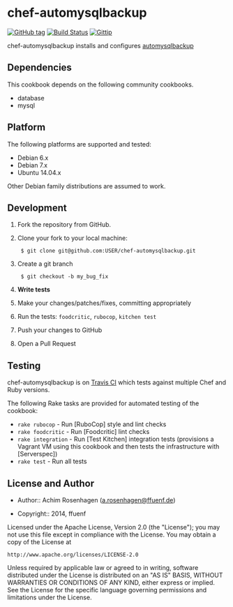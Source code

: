 chef-automysqlbackup
====================
[![GitHub tag](http://img.shields.io/github/tag/ffuenf/chef-automysqlbackup.svg)][tag]
[![Build Status](http://img.shields.io/travis/ffuenf/chef-automysqlbackup.svg)][travis]
[![Gittip](http://img.shields.io/gittip/arosenhagen.svg)][gittip]

[tag]: https://github.com/ffuenf/chef-automysqlbackup/tags
[travis]: https://travis-ci.org/ffuenf/chef-automysqlbackup
[gittip]: https://www.gittip.com/arosenhagen


chef-automysqlbackup installs and configures [automysqlbackup](http://sourceforge.net/projects/automysqlbackup/)

Dependencies
------------

This cookbook depends on the following community cookbooks.

* database
* mysql

Platform
--------

The following platforms are supported and tested:

* Debian 6.x
* Debian 7.x
* Ubuntu 14.04.x

Other Debian family distributions are assumed to work.

Development
-----------
1. Fork the repository from GitHub.
2. Clone your fork to your local machine:

        $ git clone git@github.com:USER/chef-automysqlbackup.git

3. Create a git branch

        $ git checkout -b my_bug_fix

4. **Write tests**
5. Make your changes/patches/fixes, committing appropriately
6. Run the tests: `foodcritic`, `rubocop`, `kitchen test`
7. Push your changes to GitHub
8. Open a Pull Request

Testing
-------

chef-automysqlbackup is on [Travis CI](http://travis-ci.org/ffuenf/chef-automysqlbackup) which tests against multiple Chef and Ruby versions.

The following Rake tasks are provided for automated testing of the cookbook:

* `rake rubocop` - Run [RuboCop] style and lint checks
* `rake foodcritic` - Run [Foodcritic] lint checks
* `rake integration` - Run [Test Kitchen] integration tests (provisions a
  Vagrant VM using this cookbook and then tests the infrastructure with
  [Serverspec])
* `rake test` - Run all tests

License and Author
------------------

- Author:: Achim Rosenhagen (<a.rosenhagen@ffuenf.de>)

- Copyright:: 2014, ffuenf

Licensed under the Apache License, Version 2.0 (the "License");
you may not use this file except in compliance with the License.
You may obtain a copy of the License at

    http://www.apache.org/licenses/LICENSE-2.0

Unless required by applicable law or agreed to in writing, software
distributed under the License is distributed on an "AS IS" BASIS,
WITHOUT WARRANTIES OR CONDITIONS OF ANY KIND, either express or implied.
See the License for the specific language governing permissions and
limitations under the License.
